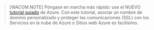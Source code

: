 > [WACOM.NOTE]
> Póngase en marcha más rápido: use el NUEVO [tutorial guiado][tutorial guiado] de Azure. Con este tutorial, asociar un nombre de dominio personalizado y proteger las comunicaciones (SSL) con los Servicios en la nube de Azure o Sitios web Azure es facilísimo.

  [tutorial guiado]: http://support.microsoft.com/kb/2990804
